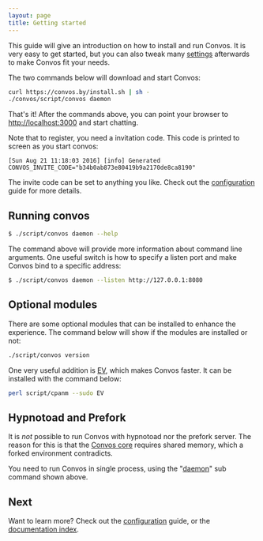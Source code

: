 ```yaml
---
layout: page
title: Getting started
---
```


This guide will give an introduction on how to install and run Convos. It is
very easy to get started, but you can also tweak many
[settings](./config.html) afterwards to make Convos fit your needs.

The two commands below will download and start Convos:

```bash
curl https://convos.by/install.sh | sh -
./convos/script/convos daemon
```

That's it! After the commands above, you can point your browser to
[http://localhost:3000](http://localhost:3000) and start chatting.

Note that to register, you need a invitation code. This code is printed to
screen as you start convos:

    [Sun Aug 21 11:18:03 2016] [info] Generated CONVOS_INVITE_CODE="b34b0ab873e80419b9a2170de8ca8190"

The invite code can be set to anything you like. Check out the
[configuration](./config.html) guide for more details.

## Running convos

```bash
$ ./script/convos daemon --help
```

The command above will provide more information about command line arguments.
One useful switch is how to specify a listen port and make Convos bind to a
specific address:

```bash
$ ./script/convos daemon --listen http://127.0.0.1:8080
```

## Optional modules

There are some optional modules that can be installed to enhance the
experience. The command below will show if the modules are installed
or not:

```bash
./script/convos version
```

One very useful addition is [EV](https://metacpan.org/pod/distribution/Mojolicious/lib/Mojolicious/Guides/FAQ.pod#Why-doesnt-Mojolicious-have-any-dependencies),
which makes Convos faster. It can be installed with the command below:

```bash
perl script/cpanm --sudo EV
```

## Hypnotoad and Prefork

It is *not* possible to run Convos with hypnotoad nor the prefork server. The
reason for this is that the
[Convos core](https://github.com/Nordaaker/convos/blob/master/lib/Convos/Core.pm)
requires shared memory, which a forked environment contradicts.

You need to run Convos in single process, using the
"[daemon](https://metacpan.org/pod/Mojo::Server::Daemon)" sub command shown
above.

## Next

Want to learn more? Check out the [configuration](/doc/config.html) guide, or the
[documentation index](/doc/).

